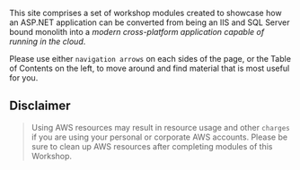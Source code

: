 <!--
+++
title = "ASP.NET Modernization Workshop"
date = 2019-10-10T10:57:53-04:00
weight = 10
+++
-->
This site comprises a set of workshop modules created to showcase how an ASP.NET application can be converted from being an IIS and SQL Server bound monolith into a *modern cross-platform application capable of running in the cloud*.

Please use either `navigation arrows` on each sides of the page, or the Table of Contents on the left, to move around and find material that is most useful for you.

## Disclaimer
> Using AWS resources may result in resource usage and other `charges` if you are using your personal or corporate AWS accounts. Please be sure to clean up AWS resources after completing modules of this Workshop.